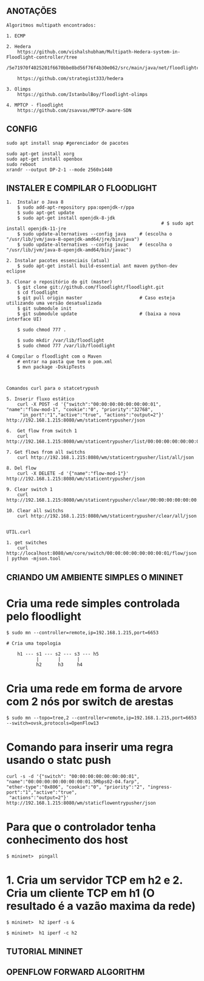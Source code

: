 <h2> ANOTAÇÕES </h2>

	Algoritmos multipath encontrados:

	1. ECMP

	2. Hedera
		https://github.com/vishalshubham/Multipath-Hedera-system-in-Floodlight-controller/tree
		/5e71970f4025201f6670bbe8bd56f76f4b30e062/src/main/java/net/floodlightcontroller/hedera

		https://github.com/strategist333/hedera

	3. Olimps
		https://github.com/IstanbulBoy/floodlight-olimps

	4. MPTCP - floodlight
		https://github.com/zsavvas/MPTCP-aware-SDN


<h2> CONFIG </h2>


	sudo apt install snap #gerenciador de pacotes

	sudo apt-get install xorg
	sudo apt-get install openbox
	sudo reboot
	xrandr --output DP-2-1 --mode 2560x1440


<h2>INSTALER E COMPILAR O FLOODLIGHT</h2>

	
	1.  Instalar o Java 8
		$ sudo add-apt-repository ppa:openjdk-r/ppa
		$ sudo apt-get update
		$ sudo apt-get install openjdk-8-jdk
                                                             # $ sudo apt install openjdk-11-jre
		$ sudo update-alternatives --config java     # (escolha o "/usr/lib/jvm/java-8-openjdk-amd64/jre/bin/java")
		$ sudo update-alternatives --config javac    # (escolha o "/usr/lib/jvm/java-8-openjdk-amd64/bin/javac")

	2. Instalar pacotes essenciais (atual)
		$ sudo apt-get install build-essential ant maven python-dev eclipse

	3. Clonar o repositório do git (master)
		$ git clone git://github.com/floodlight/floodlight.git
		$ cd floodlight                               
		$ git pull origin master                     # Caso esteja utilizando uma versão desatualizada
		$ git submodule init
		$ git submodule update                       # (baixa a nova interface UI)

		$ sudo chmod 777 .

		$ sudo mkdir /var/lib/floodlight
		$ sudo chmod 777 /var/lib/floodlight

	4 Compilar o floodlight com o Maven
		# entrar na pasta que tem o pom.xml
		$ mvn package -DskipTests



	Comandos curl para o statcetrypush

	5. Inserir fluxo estático
		curl -X POST -d '{"switch":"00:00:00:00:00:00:00:01", "name":"flow-mod-1", "cookie":"0", "priority":"32768",
		 "in_port":"1","active":"true", "actions":"output=2"}' http://192.168.1.215:8080/wm/staticentrypusher/json

	6.	Get flow from switch 1
		curl http://192.168.1.215:8080/wm/staticentrypusher/list/00:00:00:00:00:00:00:01/json

	7. Get flows from all switchs
		curl http://192.168.1.215:8080/wm/staticentrypusher/list/all/json

	8. Del flow
		curl -X DELETE -d '{"name":"flow-mod-1"}' http://192.168.1.215:8080/wm/staticentrypusher/json

	9. Clear switch 1
		curl http://192.168.1.215:8080/wm/staticentrypusher/clear/00:00:00:00:00:00:00:01/json
		
	10. Clear all switchs
		curl http://192.168.1.215:8080/wm/staticentrypusher/clear/all/json

	
	UTIL.curl

	1. get switches
		curl http://localhost:8080/wm/core/switch/00:00:00:00:00:00:00:01/flow/json | python -mjson.tool


<h2>CRIANDO UM AMBIENTE SIMPLES O MININET</h2>

# Cria uma rede simples controlada pelo floodlight

	$ sudo mn --controller=remote,ip=192.168.1.215,port=6653 		

	# Cria uma topologia 
																	
        h1 --- s1 --- s2 --- s3 --- h5
               |       |      |
               h2      h3     h4

# Cria uma rede em forma de arvore com 2 nós por switch de arestas

	$ sudo mn --topo=tree,2 --controller=remote,ip=192.168.1.215,port=6653 --switch=ovsk,protocols=OpenFlow13


# Comando para inserir uma regra usando o statc push

	curl -s -d '{"switch": "00:00:00:00:00:00:00:01", "name":"00:00:00:00:00:00:00:01.5Mbps02-04.farp", 
	"ether-type":"0x806", "cookie":"0", "priority":"2", "ingress-port":"1","active":"true",
	 "actions":"output=2"}' http://192.168.1.215:8080/wm/staticflowentrypusher/json


# Para que o controlador tenha conhecimento dos host 

	$ mininet>  pingall												

# 1. Cria um servidor TCP em h2 e 2. Cria um cliente TCP em h1 (O resultado é a vazão maxima da rede)

	$ mininet>	h2 iperf -s &										

	$ mininet>	h1 iperf -c h2 																											


<h2>TUTORIAL MININET</h2>												



<h2>OPENFLOW FORWARD ALGORITHM</h2>


